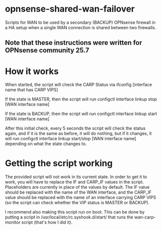 # opnsense-shared-wan-failover
Scripts for WAN to be used by a secondary (BACKUP) OPNsense firewall in a HA setup when a single WAN connection is shared between two firewalls.

<h2>Note that these instructions were written for OPNsense community 25.7</h2>

<h1>How it works</h1>

<p>When started, the script will check the CARP Status via ifconfig [interface name that has CARP VIPS] </p>
<p>If the state is MASTER, then the script will run configctl interface linkup stop [WAN interface name]</p>
<p>If the state is BACKUP, then the script will run configctl interface linkup start [WAN interface name]</p>
<p>After this initial check, every 5 seconds the script will check the status again, and if it is the same as before, it will do nothing, but if it changes, it will run configctl interface linkup start/stop [WAN interface name] depending on what the state changes to.</p>

<h1>Getting the script working</h1>

<p>The provided script will not work in its current state. In order to get it to work, you will have to replace the IF and CARP_IF values in the script. Placeholders are currently in place of the values by default. The IF value should be replaced with the name of the WAN interface, and the CARP_IF value should be replaced with the name of an interface carrying CARP VIPS (so the script can check whether the VIP status is MASTER or BACKUP).</p>

<p>I recommend also making this script run on boot. This can be done by putting a script in /usr/local/etc/rc.syshook.d/start/ that runs the wan-carp-monitor script (that's how I did it).</p>
